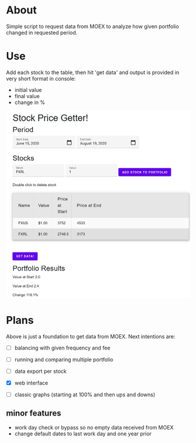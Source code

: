 # About
Simple script to request data from MOEX to analyze how given portfolio changed in requested period. 

# Use
Add each stock to the table, then hit 'get data' and output is provided in very short format in console: 
- initial value
- final value
- change in % 

![snapshot](snapshot.jpg)

# Plans
Above is just a foundation to get data from MOEX. Next intentions are:
- [ ] balancing with given frequency and fee
- [ ] running and comparing multiple portfolio
- [ ] data export per stock
- [x] web interface 
- [ ] classic graphs (starting at 100% and then ups and downs)


## minor features
- work day check or bypass so no empty data received from MOEX
- change default dates to last work day and one year prior 

